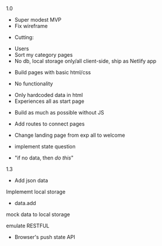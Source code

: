 1.0
* Super modest MVP
* Fix wireframe
- Cutting:
+ Users
+ Sort my category pages
+ No db, local storage only/all client-side, ship as Netlify app

* Build pages with basic html/css
- No functionality
+ Only hardcoded data in html
+ Experiences all as start page
* Build as much as possible without JS
* Add routes to connect pages

* Change landing page from exp all to welcome
- implement state question
+ "if no data, then _do this_"

1.3
* Add json data


Implememt local storage
* data.add

mock data to local storage

emulate RESTFUL
- Browser's push state API





